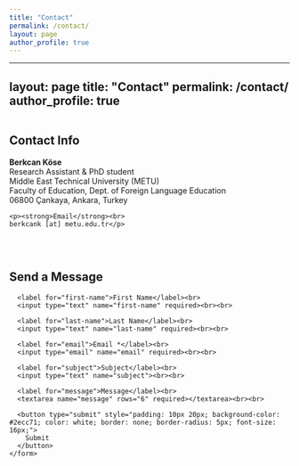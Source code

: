 ```yaml
---
title: "Contact"
permalink: /contact/
layout: page
author_profile: true
---
```

---
layout: page
title: "Contact"
permalink: /contact/
author_profile: true
---

<div style="display: flex; flex-wrap: wrap; justify-content: space-between; gap: 2rem;">

  <div style="flex: 1; min-width: 280px;">
    <h2>Contact Info</h2>
    <p><strong>Berkcan Köse</strong><br>
    Research Assistant & PhD student<br>
    Middle East Technical University (METU)<br>
    Faculty of Education, Dept. of Foreign Language Education<br>
    06800 Çankaya, Ankara, Turkey</p>

    <p><strong>Email</strong><br>
    berkcank [at] metu.edu.tr</p>
  </div>

  <div style="flex: 1; min-width: 280px;">
    <h2>Send a Message</h2>
    <form action="https://formsubmit.co/berkcank@metu.edu.tr" method="POST">

      <label for="first-name">First Name</label><br>
      <input type="text" name="first-name" required><br><br>

      <label for="last-name">Last Name</label><br>
      <input type="text" name="last-name" required><br><br>

      <label for="email">Email *</label><br>
      <input type="email" name="email" required><br><br>

      <label for="subject">Subject</label><br>
      <input type="text" name="subject"><br><br>

      <label for="message">Message</label><br>
      <textarea name="message" rows="6" required></textarea><br><br>

      <button type="submit" style="padding: 10px 20px; background-color: #2ecc71; color: white; border: none; border-radius: 5px; font-size: 16px;">
        Submit
      </button>
    </form>
  </div>

</div>
